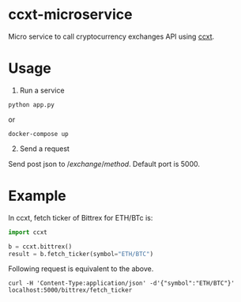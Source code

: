 ccxt-microservice
=================

Micro service to call cryptocurrency exchanges API using [ccxt](https://github.com/ccxt/ccxt).

# Usage

1. Run a service

  ```
  python app.py
  ```
  or
  ```
  docker-compose up 
  ```

2. Send a request

  Send post json to /*exchange*/*method*. Default port is 5000.

# Example

In ccxt, fetch ticker of Bittrex for ETH/BTc is:

```python
import ccxt

b = ccxt.bittrex()
result = b.fetch_ticker(symbol="ETH/BTC")
```

Following request is equivalent to the above.

```
curl -H 'Content-Type:application/json' -d'{"symbol":"ETH/BTC"}' localhost:5000/bittrex/fetch_ticker
```
  
